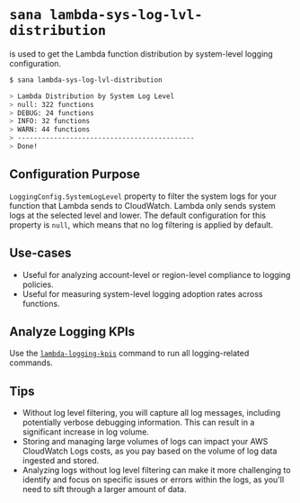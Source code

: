 # `sana lambda-sys-log-lvl-distribution`

is used to get the Lambda function distribution by system-level logging configuration.

```sh
$ sana lambda-sys-log-lvl-distribution

> Lambda Distribution by System Log Level
> null: 322 functions
> DEBUG: 24 functions
> INFO: 32 functions
> WARN: 44 functions
> --------------------------------------------
> Done!
```

## Configuration Purpose

`LoggingConfig.SystemLogLevel` property to filter the system logs for your function that Lambda sends to CloudWatch. Lambda only sends system logs at the selected level and lower. The default configuration for this property is `null`, which means that no log filtering is applied by default.

## Use-cases

- Useful for analyzing account-level or region-level compliance to logging policies.
- Useful for measuring system-level logging adoption rates across functions.

## Analyze Logging KPIs

Use the [`lambda-logging-kpis`](/lambda/concepts/logging-kpis) command to run all logging-related commands.

## Tips

- Without log level filtering, you will capture all log messages, including potentially verbose debugging information. This can result in a significant increase in log volume.
- Storing and managing large volumes of logs can impact your AWS CloudWatch Logs costs, as you pay based on the volume of log data ingested and stored.
- Analyzing logs without log level filtering can make it more challenging to identify and focus on specific issues or errors within the logs, as you'll need to sift through a larger amount of data.
